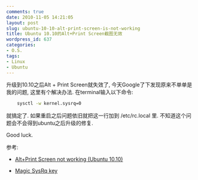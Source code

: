 ```yaml
---
comments: true
date: 2010-11-05 14:21:05
layout: post
slug: ubuntu-10-10-alt-print-screen-is-not-working
title: Ubuntu 10.10的Alt+Print Screen截图无效
wordpress_id: 637
categories:
- O.S.
tags:
- Linux
- Ubuntu
---
```


升级到10.10之后Alt + Print Screen就失效了, 今天Google了下发现原来不单单是我的问题, 这里有个解决办法. 在terminal输入以下命令:



```sh
    sysctl -w kernel.sysrq=0
```



就搞定了. 如果重启之后问题依旧就把这一行加到 /etc/rc.local 里. 不知道这个问题会不会得到ubuntu之后升级的修复.




Good luck.




参考:






  * [Alt+Print Screen not working (Ubuntu 10.10)](http://www.virtualhelp.me/linux/212-altprint-screen-not-working-ubuntu-1010)


  * [Magic SysRq key](http://en.wikipedia.org/wiki/Reisub)


